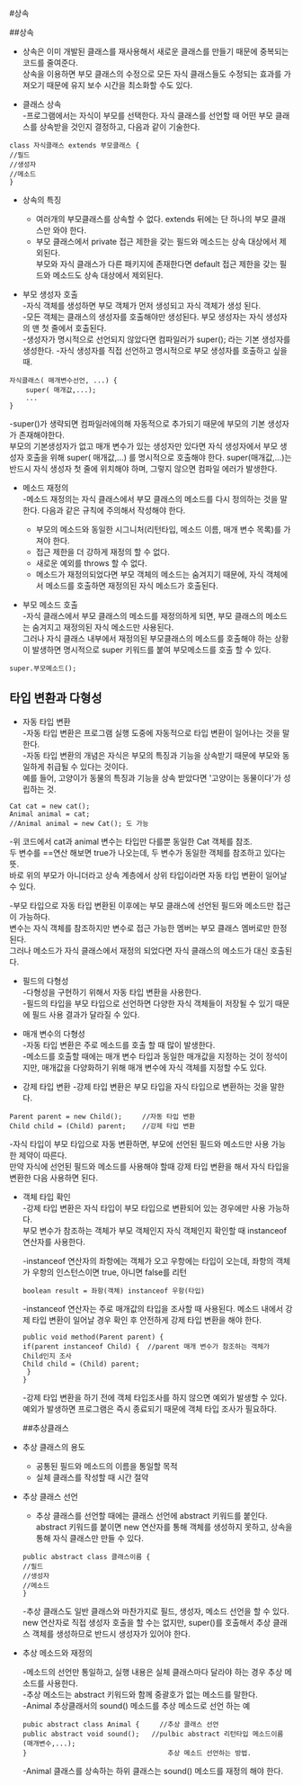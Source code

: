 #상속

##상속

* 상속은 이미 개발된 클래스를 재사용해서 새로운 클래스를 만들기 때문에 중복되는 코드를 줄여준다.     
 상속을 이용하면 부모 클래스의 수정으로 모든 자식 클래스들도 수정되는 효과를 가져오기 때문에 유지 보수 시간을 최소화할 수도 있다.      
 
 * 클래스 상속   
 -프로그램에서는 자식이 부모를 선택한다. 자식 클래스를 선언할 때 어떤 부모 클래스를 상속받을 것인지 결정하고, 다음과 같이 기술한다.
 
 ````
class 자식클래스 extends 부모클래스 {
//필드
//생성자
//메소드
}
````

* 상속의 특징    
    * 여러개의 부모클래스를 상속할 수 없다. extends 뒤에는 단 하나의 부모 클래스만 와야 한다.
    * 부모 클래스에서 private 접근 제한을 갖는 필드와 메소드는 상속 대상에서 제외된다.     
    부모와 자식 클래스가 다른 패키지에 존재한다면 default 접근 제한을 갖는 필드와 메소드도 상속 대상에서 제외된다.      

* 부모 생성자 호출     
-자식 객체를 생성하면 부모 객체가 먼저 생성되고 자식 객체가 생성 된다.      
-모든 객체는 클래스의 생성자를 호출해야만 생성된다. 부모 생성자는 자식 생성자의 맨 첫 줄에서 호출된다.     
-생성자가 명시적으로 선언되지 않았다면 컴파일러가 super(); 라는 기본 생성자를 생성한다.
-자식 생성자를 직접 선언하고 명시적으로 부모 생성자를 호출하고 싶을 때.
````
자식클래스( 매개변수선언, ...) {
    super( 매개값,...);
    ...
}
````

-super()가 생략되면 컴파일러에의해 자동적으로 추가되기 때문에 부모의 기본 생성자가 존재해야한다.    
부모의 기본생성자가 없고 매개 변수가 있는 생성자만 있다면 자식 생성자에서 부모 생성자 호출을 위해 super( 매개값,...)
를 명시적으로 호출해야 한다. super(매개값,...)는 반드시 자식 생성자 첫 줄에 위치해야 하며, 그렇지 않으면 컴파일 에러가 발생한다.

* 메소드 재정의   
 -메소드 재정의는 자식 클래스에서 부모 클래스의 메소드를 다시 정의하는 것을 말한다. 다음과 같은 규칙에 주의해서 작성해야 한다.
    * 부모의 메소드와 동일한 시그니처(리턴타입, 메소드 이름, 매개 변수 목록)를 가져야 한다.
    * 접근 제한을 더 강하게 재정의 할 수 없다.
    * 새로운 예외를 throws 할 수 없다.    
    * 메소드가 재정의되었다면 부모 객체의 메소드는 숨겨지기 때문에, 자식 객체에서 메소드를 호출하면 재정의된 자식 메소드가 호출된다.       

* 부모 메소드 호출     
 -자식 클래스에서 부모 클래스의 메소드를 재정의하게 되면, 부모 클래스의 메소드는 숨겨지고 재정의된 자식 메소드만 사용된다.      
 그러나 자식 클래스 내부에서 재정의된 부모클래스의 메소드를 호출해야 하는 상황이 발생하면 명시적으로 super 키워드를 붙여 부모메소드를 호출 할 수 있다.
 ````
super.부모메소드();
````
 
 ## 타입 변환과 다형성
 
 * 자동 타입 변환     
 -자동 타입 변환은 프로그램 실행 도중에 자동적으로 타입 변환이 일어나는 것을 말한다.       
 -자동 타입 변환의 개념은 자식은 부모의 특징과 기능을 상속받기 때문에 부모와 동일하게 취급될 수 있다는 것이다.        
 예를 들어, 고양이가 동물의 특징과 기능을 상속 받았다면 '고양이는 동물이다'가 성립하는 것.
 ````
Cat cat = new cat();   
Animal animal = cat;
//Animal animal = new Cat(); 도 가능
````

-위 코드에서 cat과 animal 변수는 타입만 다를뿐 동일한 Cat 객체를 참조.      
두 변수를 ==연산 해보면 true가 나오는데, 두 변수가 동일한 객체를 참조하고 있다는 뜻.    
바로 위의 부모가 아니더라고 상속 계층에서 상위 타입이라면 자동 타입 변환이 일어날 수 있다.       
    
-부모 타입으로 자동 타입 변환된 이후에는 부모 클래스에 선언된 필드와 메소드만 접근이 가능하다.      
변수는 자식 객체를 참조하지만 변수로 접근 가능한 멤버는 부모 클래스 멤버로만 한정된다.       
그러나 메소드가 자식 클래스에서 재정의 되었다면 자식 클래스의 메소드가 대신 호출된다.        
        
* 필드의 다형성       
-다형성을 구현하기 위해서 자동 타입 변환을 사용한다.        
-필드의 타입을 부모 타입으로 선언하면 다양한 자식 객체들이 저장될 수 있기 때문에 필드 사용 결과가 달라질 수 있다.      
        
* 매개 변수의 다형성        
-자동 타입 변환은 주로 메소드를 호출 할 때 많이 발생한다.      
-메소드를 호출할 때에는  매개 변수 타입과 동일한 매개값을 지정하는 것이 정석이지만, 매개값을 다양화하기 위해 매개 변수에 자식 객체를 지정할 수도 있다.     
        
       
 * 강제 타입 변환
 -강제 타입 변환은 부모 타입을 자식 타입으로 변환하는 것을 말한다.
 ````
Parent parent = new Child();     //자동 타입 변환
Child child = (Child) parent;    //강제 타입 변환
````

-자식 타입이 부모 타입으로 자동 변환하면, 부모에 선언된 필드와 메소드만 사용 가능한 제약이 따른다.   
만약 자식에 선언된 필드와 메소드를 사용해야 할때 강제 타입 변환을 해서 자식 타입을 변환한 다음 사용하면 된다.

* 객체 타입 확인      
-강제 타입 변환은 자식 타입이 부모 타입으로 변환되어 있는 경우에만 사용 가능하다.     
부모 변수가 참조하는 객체가 부모 객체인지 자식 객체인지 확인할 때 instanceof 연산자를 사용한다.     
    
    -instanceof 연산자의 좌항에는 객체가 오고 우항에는 타입이 오는데, 좌항의 객체가 우항의 인스턴스이면 true, 아니면 false를 리턴
    ````
  boolean result = 좌항(객체) instanceof 우항(타입)
  ````
        
   -instanceof 연산자는 주로 매개값의 타입을 조사할 때 사용된다. 메소드 내에서 강제 타입 변환이 일어날 경우 확인 후 안전하게 강제 타입 변환을 해야 한다.
   ````
  public void method(Parent parent) {
  if(parent instanceof Child) {  //parent 매개 변수가 참조하는 객체가 Child인지 조사
  Child child = (Child) parent;
    }
  }
  ````
  -강제 타입 변환을 하기 전에 객체 타입조사를 하지 않으면 예외가 발생할 수 있다. 예외가 발생하면 프로그램은 즉시 종료되기 때문에 객체 타입 조사가 필요하다.
  
  ##추상클래스
 * 추상 클래스의 용도       
    * 공통된 필드와 메소드의 이름을 통일할 목적
    * 실체 클래스를 작성할 때 시간 절약
        
 * 추상 클래스 선언
    * 추상 클래스를 선언할 때에는 클래스 선언에 abstract 키워드를 붙인다.    
    abstract 키워드를 붙이면 new 연산자를 통해 객체를 생성하지 못하고, 상속을 통해 자식 클래스만 만들 수 있다.
    ````
   public abstract class 클래스이름 {
   //필드
   //생성자
   //메소드
   }
   ````
   -추상 클래스도 일반 클래스와 마찬가지로 필드, 생성자, 메소드 선언을 할 수 있다.      
   new 연산자로 직접 생성자 호출을 할 수는 없지만, super()를 호출해서 추상 클래스 객체를 생성하므로 반드시 생성자가 있어야 한다.
        
        
* 추상 메소드와 재정의   

    -메소드의 선언만 통일하고, 실행 내용은 실체 클래스마다 달라야 하는 경우 추상 메소드를 사용한다.    
    -추상 메소드는 abstract 키워드와 함께 중괄호가 없는 메소드를 말한다.     
    -Animal 추상클래서의 sound() 메소드를 추상 메소드로 선언 하는 예
    ````
  pubic abstract class Animal {     //추상 클래스 선언
    public abstract void sound();   //pulbic abstract 리턴타입 메소드이름(매개변수,...); 
  }                                   추상 메소드 선언하는 방법. 
  ````
  -Animal 클래스를 상속하는 하위 클래스는 sound() 메소드를 재정의 해야 한다.